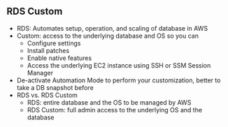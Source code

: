 ## RDS Custom
- RDS: Automates setup, operation, and scaling of database in AWS
- Custom: access to the underlying database and OS so you can
    - Configure settings
    - Install patches
    - Enable native features
    - Access the underlying EC2 instance using SSH or SSM Session Manager
- De-activate Automation Mode to perform your customization,
  better to take a DB snapshot before
- RDS vs. RDS Custom
    - RDS: entire database and the OS to be managed by AWS
    - RDS Custom: full admin access to the underlying OS and the database

